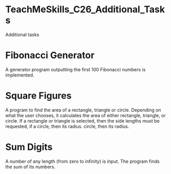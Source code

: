 # TeachMeSkills_C26_Additional_Tasks
Additional tasks
# Fibonacci Generator 
A generator program outputting the first 100 Fibonacci numbers is implemented.
# Square Figures
A program to find the area of a rectangle, triangle or circle.
Depending on what the user chooses, it calculates the area of either rectangle, triangle, or circle.
If a rectangle or triangle is selected, then the side lengths must be requested, if a circle, then its radius. circle, then its radius.
# Sum Digits
A number of any length (from zero to infinity) is input. The program finds the sum of its numbers.
